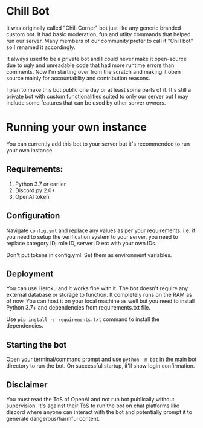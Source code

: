 # Chill Bot

It was originally called "Chill Corner" bot just like any generic branded custom bot. It had basic moderation, fun and utlity commands that helped run our server. Many members of our community prefer to call it "Chill bot" so I renamed it accordingly.

It always used to be a private bot and I could never make it open-source due to ugly and unreadable code that had more runtime errors than comments. Now I'm starting over from the scratch and making it open source mainly for accountablity and contribution reasons.

I plan to make this bot public one day or at least some parts of it. It's still a private bot with custom functionalities suited to only our server but I may include some features that can be used by other server owners.


# Running your own instance
You can currently add this bot to your server but it's recommended to run your own instance.
## Requirements:
1. Python 3.7 or earlier
2. Discord.py 2.0+
3. OpenAI token 

## Configuration
Navigate `config.yml` and replace any values as per your requirements. i.e. if you need to setup the verification system to your server, you need to replace category ID, role ID, server ID etc with your own IDs.

Don't put tokens in config.yml. Set them as environment variables.

## Deployment
You can use Heroku and it works fine with it. The bot doesn't require any external database or storage to function. It completely runs on the RAM as of now. You can host it on your local machine as well but you need to install Python 3.7+ and dependencies from requirements.txt file.

Use `pip install -r requirements.txt` command to install the dependencies.

## Starting the bot
Open your terminal/command prompt and use `python -m bot` in the main bot directory to run the bot. On successful startup, it'll show login confirmation.

## Disclaimer
You must read the ToS of OpenAI and not run bot publically without supervision. It's against their ToS to run the bot on chat platforms like discord where anyone can interact with the bot and potentially prompt it to generate dangerous/harmful content.
